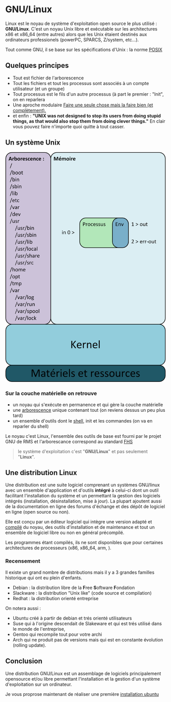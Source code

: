 # GNU/Linux

Linux est le noyau de système d'exploitation open source le plus utilisé : **GNU/Linux**.
C'est un noyau Unix libre et exécutable sur les architectures x86 et x86_64 (entre autres) alors que les Unix étaient destinés aux ordinateurs professionels (powerPC, SPARCS, Z/system, etc...).

Tout comme GNU, il se base sur les spécifications d'Unix : la norme [POSIX](./normes.md#posix)

## Quelques principes

* Tout est fichier de l'arborescence
* Tout les fichiers et tout les processus sont associés à un compte utilisateur (et un groupe)
* Tout processus est le fils d'un autre processus (à part le premier : "Init", on en reparlera
* Une aproche modulaire [Faire une seule chose mais la faire bien (et complètement).](https://fr.wikipedia.org/wiki/Philosophie_d%27Unix)
* et enfin : **"UNIX was not designed to stop its users from doing stupid things, as that would also stop them from doing clever things."** En clair vous pouvez faire n'importe quoi quitte à tout casser.

## Un système Unix

![system-unix](./images/system-unix.png)

### Sur la couche matérielle on retrouve

* un noyau qui s'exécute en permanence et qui gère la couche matérielle
* une [arborescence](./arborescence.md) unique contenant tout (on reviens dessus un peu plus tard)
* un ensemble d'outils dont le [shell](./shell.md), init et les commandes (on va en reparler du shell)

Le noyau c'est Linux, l'ensemble des outils de base est fourni par le projet GNU de RMS et l'arborescance correspond au standard [FHS](./normes.md#FHS)

> le système d'exploitation c'est "**GNU/Linux**" et pas seulement "**Linux**".

## Une distribution Linux

Une distribution est une suite logiciel comprenant un systèmes GNU/linux avec un ensemble d'application et d'outils **intégré** à celui-ci dont un outil facilitant l'installation du système et un permettant la gestion des logiciels intégrés (installation, désinstallation, mise à jour). La plupart ajoutent aussi de la documentation en ligne des forums d'échange et des dépôt de logiciel en ligne (open source ou non).

Elle est conçu par un éditeur logiciel qui intègre une version adapté et [compilé](./definitions.md#compilation) du noyau, des outils d'installation et de maintenance et tout un ensemble de logiciel libre ou non en général précompilé.

Les programmes étant compilés, ils ne sont disponibles que pour certaines architectures de processeurs (x86, x86_64, arm, ).

### Recensement

Il existe un grand nombre de distributions mais il y a 3 grandes familles historique qui ont eu plein d'enfants.

* Debian : la distribution libre de la **F**ree **S**oftware **F**ondation
* Slackware : la distribution "Unix like" (code source et  compilation)
* Redhat : la distribution orienté entreprise

On notera aussi :

* Ubuntu créé à partir de debian et trés orienté utilisateurs
* Suse qui à l'origine descendait de Slakeware et qui est trés utilisé dans le monde de l'entreprise,
* Gentoo qui recompile tout pour votre archi
* Arch qui ne produit pas de versions mais qui est en constante évolution (rolling update).

## Conclusion

Une distribution GNU/Linux est un assemblage de logiciels principalement opensource et/ou libre permettant l'installation et la gestion d'un système d'exploitation sur un ordinateur.

Je vous proprose maintenant de réaliser une première [installation ubuntu](TD-install-ubuntu.md)
